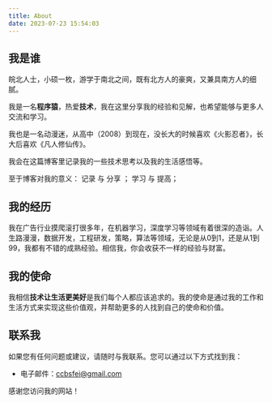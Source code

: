 ```yaml
---
title: About
date: 2023-07-23 15:54:03
---
```


## 我是谁

皖北人士，小硕一枚，游学于南北之间，既有北方人的豪爽，又兼具南方人的细腻。

我是一名**程序猿**，热爱**技术**，我在这里分享我的经验和见解，也希望能够与更多人交流和学习。

我也是一名动漫迷，从高中（2008）到现在，没长大的时候喜欢《火影忍者》，长大后喜欢《凡人修仙传》。

我会在这篇博客里记录我的一些技术思考以及我的生活感悟等。

至于博客对我的意义： 记录 与 分享 ； 学习 与 提高；

## 我的经历

我在广告行业摸爬滚打很多年，在机器学习，深度学习等领域有着很深的造诣。人生路漫漫，数据开发，工程研发，策略，算法等领域，无论是从0到1，还是从1到99，我都有不错的成熟经验。相信我，你会收获不一样的经验与财富。

## 我的使命

我相信**技术让生活更美好**是我们每个人都应该追求的。我的使命是通过我的工作和生活方式来实现这些价值观，并帮助更多的人找到自己的使命和价值。

## 联系我

如果您有任何问题或建议，请随时与我联系。您可以通过以下方式找到我：

- 电子邮件：ccbsfei@gmail.com

感谢您访问我的网站！